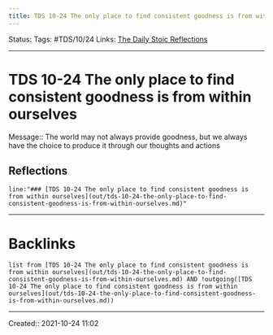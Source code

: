 ```yaml
---
title: TDS 10-24 The only place to find consistent goodness is from within ourselves
---
```


Status:
Tags: #TDS/10/24
Links: [The Daily Stoic Reflections](out/the-daily-stoic-reflections.md)
___
# TDS 10-24 The only place to find consistent goodness is from within ourselves
Message:: The world may not always provide goodness, but we always have the choice to produce it through our thoughts and actions

## Reflections
 ```query
line:"### [TDS 10-24 The only place to find consistent goodness is from within ourselves](out/tds-10-24-the-only-place-to-find-consistent-goodness-is-from-within-ourselves.md)"
```
___
# Backlinks
```dataview
list from [TDS 10-24 The only place to find consistent goodness is from within ourselves](out/tds-10-24-the-only-place-to-find-consistent-goodness-is-from-within-ourselves.md) AND !outgoing([TDS 10-24 The only place to find consistent goodness is from within ourselves](out/tds-10-24-the-only-place-to-find-consistent-goodness-is-from-within-ourselves.md))
```
___

Created:: 2021-10-24 11:02

